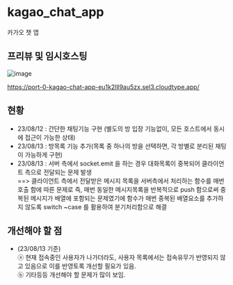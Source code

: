 # kagao_chat_app
카가오 챗 앱

## 프리뷰 및 임시호스팅
![image](https://github.com/youngwan2/kagao_chat_app/assets/107159871/784c2d14-56a8-4216-ae7e-445660f414c4)

https://port-0-kagao-chat-app-eu1k2lll9au5zx.sel3.cloudtype.app/

## 현황
- 23/08/12 : 간단한 채팅기능 구현 (별도의 방 입장 기능없이, 모든 호스트에서 동시에 접근이 가능한 상태)
- 23/08/13 : 방목록 기능 추가(목록 중 하나의 방을 선택하면, 각 방별로 분리된 채팅이 가능하게 구현)
- 23/08/13 : 서버 측에서 socket.emit 을 하는 경우 대화목록이 중복되어 클라이언트 측으로 전달되는 문제 발생 </br>
==> 클라이언트 측에서 전달받은 메시지 목록을 서버측에서 처리하는 함수를 매번 호출 함에 따른 문제로 즉, 매번 동일한 메시지목록을 반복적으로 push 함으로써 중복된 메시지가 배열에 포함되는 문제였기에 함수가 매번 중복된 배열요소를 추가하지 않도록 switch ~case 를 활용하여 분기처리함으로 해결


 ## 개선해야 할 점
 - (23/08/13 기준) </br>
 ⓐ 현재 접속중인 사용자가 나가더라도, 사용자 목록에서는 접속유무가 반영되지 않고 있음으로 이를 반영토록 개선할 필요가 있음.</br>
 ⓑ 기타등등 개선해야 할 문제가 많이 보임.
